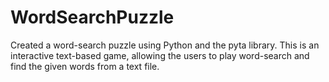 # WordSearchPuzzle
Created a word-search puzzle using Python and the pyta library. This is an interactive text-based game, allowing the users to play word-search and find the given words from a text file.
